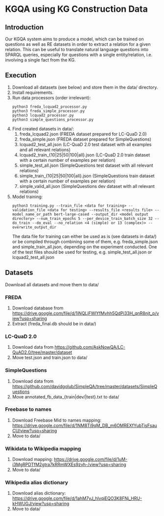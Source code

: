 # KGQA using KG Construction Data

## Introduction

Our KGQA system aims to produce a model, which can be trained on questions as well as RE datasets in order to extract a relation for a given relation. This can be useful to translate natural language questions into SPARQL queries, especially for questions with a single entity/relation, i.e. involving a single fact from the KG.

## Execution

1. Download all datasets (see below) and store them in the data/ directory.
2. Install requirements.
3. Run data processors (order irrelevant):
    ```
   python3 freda_lcquad2_processor.py
   python3 freda_simple_processor.py
   python3 lcquad2_processor.py
   python3 simple_questions_processor.py
    ```
4. Find created datasets in data/:
   1. freda_lcquad2.json (FREDA dataset prepared for LC-QuaD 2.0)
   2. freda_simple.json (FREDA dataset prepared for SimpleQuestions)
   3. lcquad2_test_all.json (LC-QuaD 2.0 test dataset with all examples and all relevant relations)
   4. lcquad2_train_{10|25|50|100|all}.json (LC-QuaD 2.0 train dataset with a certain number of examples per relation)
   5. simple_test_all.json (SimpleQuestions test dataset with all relevant relations)
   6. simple_train_{10|25|50|100|all}.json (SimpleQuestions train dataset with a certain number of examples per relation)
   7. simple_valid_all.json (SimpleQuestions dev dataset with all relevant relations)
5. Model training:
   ```
   python3 training.py --train_file <data for training> --validation_file <data for testing> --results_file <results file> --model_name_or_path bert-large-cased --output_dir <model output directory> --num_train_epochs 5 --per_device_train_batch_size 32 --do_train --do_eval --no_relation <4 (simple) or 13 (complex)> --overwrite_output_dir
   ```
   The data file for training can either be used as is (see datasets in data/) or be compiled through combining some of them, e.g. freda_simple.json and simple_train_all.json, depending on the experiment conducted.
   One of the test files should be used for testing, e.g. simple_test_all.json or lcquad2_test_all.json

## Datasets

Download all datasets and move them to data/

### FREDA

1. Download database from https://drive.google.com/file/d/1iNQLjFWlYfMvhh5QdPi33H_qnR8njt_p/view?usp=sharing
2. Extract (freda_final.db should be in data/)

### LC-QuaD 2.0

1. Download data from https://github.com/AskNowQA/LC-QuAD2.0/tree/master/dataset
2. Move test.json and train.json to data/

### SimpleQuestions

1. Download data from https://github.com/davidgolub/SimpleQA/tree/master/datasets/SimpleQuestions
2. Move annotated_fb_data_{train|dev/|test}.txt to data/


### Freebase to names

1. Download Freebase Mid to names mapping: https://drive.google.com/file/d/1NM8Ti9qM_DB_m6OMREXfYubTisFsauCU/view?usp=sharing
2. Move to data/

### Wikidata to Wikipedia mapping

1. Download mapping: https://drive.google.com/file/d/1uM-i3MgRPDTfM2gtra7kRRmWXEs9zvh-/view?usp=sharing
2. Move to data/

### Wikipedia alias dictionary

1. Download alias dictionary: https://drive.google.com/file/d/1ahM7vJ_hlvqiEQO3K8FNj_HRU-kHWUGJ/view?usp=sharing
2. Move to data/
